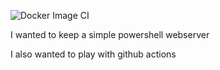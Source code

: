 
![Docker Image CI](https://github.com/KnicKnic/powershell-webserver/workflows/Docker%20Image%20CI/badge.svg?branch=master)

I wanted to keep a simple powershell webserver

I also wanted to play with github actions